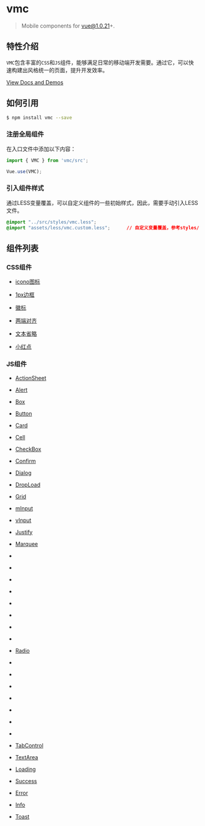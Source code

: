# vmc

> Mobile components for vue@1.0.21+.

## 特性介绍

`VMC`包含丰富的`CSS`和`JS`组件，能够满足日常的移动端开发需要。通过它，可以快速构建出风格统一的页面，提升开发效率。

[View Docs and Demos](https://spikef.github.io/vmc/)

## 如何引用

```bash
$ npm install vmc --save
```

### 注册全局组件

在入口文件中添加以下内容：

```javascript
import { VMC } from 'vmc/src';

Vue.use(VMC);
```

### 引入组件样式

通过LESS变量覆盖，可以自定义组件的一些初始样式，因此，需要手动引入LESS文件。

```css
@import "../src/styles/vmc.less";
@import "assets/less/vmc.custom.less";      // 自定义变量覆盖，参考styles/base/variable.less
```

## 组件列表

### CSS组件

* [icono图标](https://github.com/saeedalipoor/icono)

* [1px边框](./src/styles/util#1px-border)

* [徽标](./src/styles/util#badge)

* [两端对齐](./src/styles/util#justify)

* [文本省略](./src/styles/util#nowrap)

* [小红点](./src/styles/util#red-dot)

### JS组件

* [ActionSheet](./src/components/actionsheet)

* [Alert](./src/components/alert)

* [Box](./src/components/box)

* [Button](./src/components/button)

* [Card](./src/components/card)

* [Cell](./src/components/cell)

* [CheckBox](./src/components/checkbox)

* [Confirm](./src/components/confirm)

* [Dialog](./src/components/dialog)

* [DropLoad](./src/components/dropload)

* [Grid](./src/components/grid)

* [mInput](./src/components/input#minput)

* [vInput](./src/components/input#vinput)

* [Justify](./src/components/justify)

* [Marquee](./src/components/marquee)

* [](./src/components/mask)

* [](./src/components/navbar)

* [](./src/components/number)

* [](./src/components/picker)

* [](./src/components/popup)

* [](./src/components/popup-picker)

* [](./src/components/progressbar)

* [](./src/components/prompt)

* [Radio](./src/components/radio)

* [](./src/components/rater)

* [](./src/components/row)

* [](./src/components/slider)

* [](./src/components/spinner)

* [](./src/components/submit)

* [](./src/components/switch)

* [](./src/components/tabbar)

* [TabControl](./src/components/tabcontrol)

* [TextArea](./src/components/textarea)

* [Loading](./src/components/toast#loading)

* [Success](./src/components/toast#success)

* [Error](./src/components/toast#error)

* [Info](./src/components/toast#info)

* [Toast](./src/components/toast#toast)